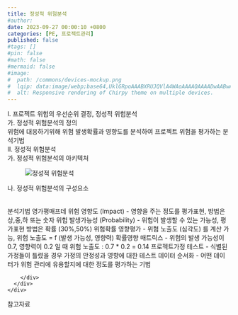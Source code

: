```yaml
---
title: 정성적 위험분석
#author: 
date: 2023-09-27 00:00:10 +0800
categories: [PE, 프로젝트관리]
published: false
#tags: []
#pin: false
#math: false
#mermaid: false
#image:
#  path: /commons/devices-mockup.png
#  lqip: data:image/webp;base64,UklGRpoAAABXRUJQVlA4WAoAAAAQAAAADwAABwAAQUxQSDIAAAARL0AmbZurmr57yyIiqE8oiG0bejIYEQTgqiDA9vqnsUSI6H+oAERp2HZ65qP/VIAWAFZQOCBCAAAA8AEAnQEqEAAIAAVAfCWkAALp8sF8rgRgAP7o9FDvMCkMde9PK7euH5M1m6VWoDXf2FkP3BqV0ZYbO6NA/VFIAAAA
#  alt: Responsive rendering of Chirpy theme on multiple devices.
---
```


<div class="post-wrap">
  <div class="para">
    <div class="para-title">
      I. 프로젝트 위험의 우선순위 결정, 정성적 위험분석
    </div>
    <div class="para-cntnt">
      <div class="para">
        <div class="para-title">
          가. 정성적 위험분석의 정의
        </div>
        <div class="para-cntnt">
            위험에 대응하기위해 위험 발생확률과 영향도를 분석하여 프로젝트 위험을 평가하는 분석기법
        </div>
      </div>
    </div>
  </div>
  
  <div class="para">
    <div class="para-title">
      II. 정성적 위험분석
    </div>
    <div class="para-cntnt">
      <div class="para">
        <div class="para-title">
          가. 정성적 위험분석의 아키텍처
        </div>
        <div class="para-cntnt">
          <figure class="post-figure">
            <img src="/assets/img/posts/정성적-위험분석.png" alt="정성적 위험분석">
<!--            <figcaption>Source: Unveiling the Metaverse: Exploring Emerging Trends, Multifaceted Perspectives, and Future Challenges</figcaption>-->
          </figure>
        </div>
      </div>
      <div class="para">
        <div class="para-title">
          나. 정성적 위험분석의 구성요소
        </div>
        <div class="para-cntnt">
          <table class="post-table">
          </table>
          분석기법 영가평매프데
  위험 영향도 (Impact) - 영향을 주는 정도를 평가표현, 방법은 상,중,하 또는 숫자 
  위험 발생가능성 (Probability) - 위험이 발생할 수 있는 가능성, 평가표현 방법은 확률 (30%,50%)
  위험확률 영향평가 - 위험 노출도 (심각도) 를 계산 가능, 위험 노출도 = f (발생 가능성, 영향력)
  확률영향 매트릭스 - 위험의 발생 가능성이 0.7, 영향력이 0.2 일 때 위험 노출도 : 0.7 * 0.2 = 0.14
  프로젝트가정 테스트 - 식별된 가정들이 틀렸을 경우 가정의 안정성과 영향에 대한 테스트
  데이터 순서화 - 어떤 데이터가 위험 관리에 유용할지에 대한 정도를 평가하는 기법&nbsp;

        </div>
      </div>
    </div>
  </div>

  <div class="refr-wrap">
    <div class="refr-title">
        참고자료
    </div>
    <ol class="refr-list">
    <!--    <li>(나현식, 최대선) <a target="_blank" href="https://scienceon.kisti.re.kr/commons/util/originalView.do?cn=JAKO202225948430499&oCn=JAKO202225948430499&dbt=JAKO&journal=NJOU00291864">메타버스 보안 위협 요소 및 대응 방안 검토</a></li>-->
    <!--    <li>(M. Uddin, S. Manickam, H. Ullah, M. Obaidat and A. Dandoush) <a target="_blank" href="https://ieeexplore.ieee.org/abstract/document/10138386">Unveiling the Metaverse: Exploring Emerging Trends, Multifaceted Perspectives, and Future Challenges</a></li>-->
    </ol>
  </div>
</div>
